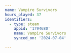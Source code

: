 ```yaml
---
name: Vampire Survivors
hours_played: 37
identifiers:
  - type: steam
    appid: '1794680'
    name: Vampire Survivors
    synced_on: '2024-07-04'

---
```

